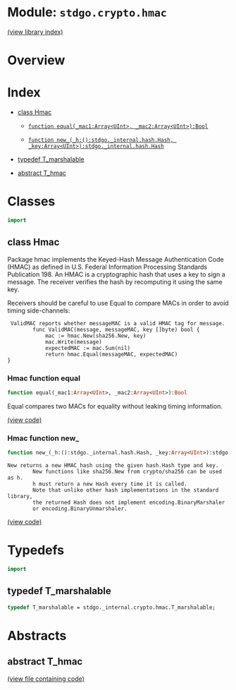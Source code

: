 # Module: `stdgo.crypto.hmac`

[(view library index)](../../stdgo.md)


# Overview


# Index


- [class Hmac](<#class-hmac>)

  - [`function equal(_mac1:Array<UInt>, _mac2:Array<UInt>):Bool`](<#hmac-function-equal>)

  - [`function new_(_h:():stdgo._internal.hash.Hash, _key:Array<UInt>):stdgo._internal.hash.Hash`](<#hmac-function-new_>)

- [typedef T\_marshalable](<#typedef-t_marshalable>)

- [abstract T\_hmac](<#abstract-t_hmac>)

# Classes


```haxe
import
```


## class Hmac



Package hmac implements the Keyed\-Hash Message Authentication Code \(HMAC\) as
defined in U.S. Federal Information Processing Standards Publication 198.
An HMAC is a cryptographic hash that uses a key to sign a message.
The receiver verifies the hash by recomputing it using the same key.  


Receivers should be careful to use Equal to compare MACs in order to avoid
timing side\-channels:  

```
 ValidMAC reports whether messageMAC is a valid HMAC tag for message.
    	func ValidMAC(message, messageMAC, key []byte) bool {
    		mac := hmac.New(sha256.New, key)
    		mac.Write(message)
    		expectedMAC := mac.Sum(nil)
    		return hmac.Equal(messageMAC, expectedMAC)
}
```
### Hmac function equal


```haxe
function equal(_mac1:Array<UInt>, _mac2:Array<UInt>):Bool
```



Equal compares two MACs for equality without leaking timing information.  

[\(view code\)](<./Hmac.hx#L108>)


### Hmac function new\_


```haxe
function new_(_h:():stdgo._internal.hash.Hash, _key:Array<UInt>):stdgo._internal.hash.Hash
```


```
New returns a new HMAC hash using the given hash.Hash type and key.
        New functions like sha256.New from crypto/sha256 can be used as h.
        h must return a new Hash every time it is called.
        Note that unlike other hash implementations in the standard library,
        the returned Hash does not implement encoding.BinaryMarshaler
        or encoding.BinaryUnmarshaler.
```
[\(view code\)](<./Hmac.hx#L100>)


# Typedefs


```haxe
import
```


## typedef T\_marshalable


```haxe
typedef T_marshalable = stdgo._internal.crypto.hmac.T_marshalable;
```


# Abstracts


## abstract T\_hmac


[\(view file containing code\)](<./Hmac.hx>)


